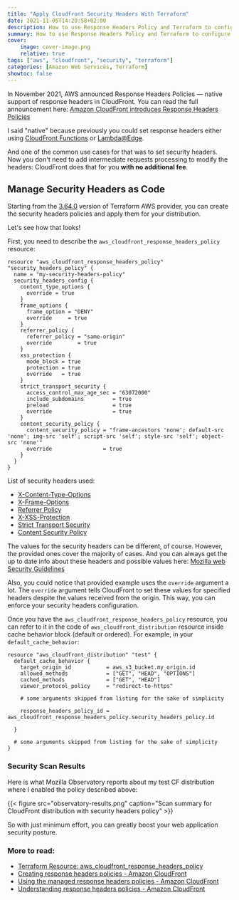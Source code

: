 ```yaml
---
title: "Apply Cloudfront Security Headers With Terraform"
date: 2021-11-05T14:20:58+02:00
description: How to use Response Headers Policy and Terraform to configure security headers for CloudFront Distribution
summary: How to use Response Headers Policy and Terraform to configure security headers for CloudFront Distribution
cover:
    image: cover-image.png
    relative: true
tags: ["aws", "cloudfront", "security", "terraform"]
categories: [Amazon Web Services, Terraform]
showtoc: false
---
```

In November 2021, AWS announced Response Headers Policies — native support of response headers in CloudFront. You can read the full announcement here: [Amazon CloudFront introduces Response Headers Policies](https://aws.amazon.com/blogs/networking-and-content-delivery/amazon-cloudfront-introduces-response-headers-policies/)

I said "native" because previously you could set response headers either using [CloudFront Functions](/2021/05/21/configure-http-security-headers-with-cloudfront-functions.html) or [Lambda@Edge](https://aws.amazon.com/blogs/networking-and-content-delivery/adding-http-security-headers-using-lambdaedge-and-amazon-cloudfront/).

And one of the common use cases for that was to set security headers. Now you don't need to add intermediate requests processing to modify the headers: CloudFront does that for you **with no additional fee**.

## Manage Security Headers as Code
Starting from the [3.64.0](https://github.com/hashicorp/terraform-provider-aws/blob/main/CHANGELOG.md#3640-november-04-2021) version of Terraform AWS provider, you can create the security headers policies and apply them for your distribution.

Let's see how that looks!

First, you need to describe the `aws_cloudfront_response_headers_policy` resource:

```hcl
resource "aws_cloudfront_response_headers_policy" "security_headers_policy" {
  name = "my-security-headers-policy"
  security_headers_config {
    content_type_options {
      override = true
    }
    frame_options {
      frame_option = "DENY"
      override     = true
    }
    referrer_policy {
      referrer_policy = "same-origin"
      override        = true
    }
    xss_protection {
      mode_block = true
      protection = true
      override   = true
    }
    strict_transport_security {
      access_control_max_age_sec = "63072000"
      include_subdomains         = true
      preload                    = true
      override                   = true
    }
    content_security_policy {
      content_security_policy = "frame-ancestors 'none'; default-src 'none'; img-src 'self'; script-src 'self'; style-src 'self'; object-src 'none'"
      override                = true
    }
  }
}
``` 

List of security headers used:
- [X-Content-Type-Options](https://infosec.mozilla.org/guidelines/web_security#x-content-type-options) 
- [X-Frame-Options](https://infosec.mozilla.org/guidelines/web_security#x-frame-options)
- [Referrer Policy](https://infosec.mozilla.org/guidelines/web_security#referrer-policy)
- [X-XSS-Protection](https://infosec.mozilla.org/guidelines/web_security#x-xss-protection)
- [Strict Transport Security](https://infosec.mozilla.org/guidelines/web_security#http-strict-transport-security)
- [Content Security Policy](https://infosec.mozilla.org/guidelines/web_security#content-security-policy)

The values for the security headers can be different, of course. However, the provided ones cover the majority of cases. And you can always get the up to date info about these headers and possible values here: [Mozilla web Security Guidelines](https://infosec.mozilla.org/guidelines/web_security)

Also, you could notice that provided example uses the `override` argument a lot. The `override` argument tells CloudFront to set these values for specified headers despite the values received from the origin. This way, you can enforce your security headers configuration.

Once you have the `aws_cloudfront_response_headers_policy` resource, you can refer to it in the code of `aws_cloudfront_distribution` resource inside cache behavior block (default or ordered). For example, in your `default_cache_behavior`:

```hcl
resource "aws_cloudfront_distribution" "test" {
  default_cache_behavior {
    target_origin_id           = aws_s3_bucket.my_origin.id
    allowed_methods            = ["GET", "HEAD", "OPTIONS"]
    cached_methods             = ["GET", "HEAD"]
    viewer_protocol_policy     = "redirect-to-https"

    # some arguments skipped from listing for the sake of simplicity
    
    response_headers_policy_id = aws_cloudfront_response_headers_policy.security_headers_policy.id
    
  }

  # some arguments skipped from listing for the sake of simplicity
}
```

### Security Scan Results

Here is what Mozilla Observatory reports about my test CF distribution where I enabled the policy described above:

{{< figure src="observatory-results.png" caption="Scan summary for CloudFront distribution with security headers policy" >}}

So with just minimum effort, you can greatly boost your web application security posture.

### More to read:
- [Terraform Resource: aws_cloudfront_response_headers_policy](https://registry.terraform.io/providers/hashicorp/aws/latest/docs/resources/cloudfront_response_headers_policy)
- [Creating response headers policies - Amazon CloudFront](https://docs.aws.amazon.com/AmazonCloudFront/latest/DeveloperGuide/creating-response-headers-policies.html)
- [Using the managed response headers policies - Amazon CloudFront](https://docs.aws.amazon.com/AmazonCloudFront/latest/DeveloperGuide/using-managed-response-headers-policies.html)
- [Understanding response headers policies - Amazon CloudFront](https://docs.aws.amazon.com/AmazonCloudFront/latest/DeveloperGuide/understanding-response-headers-policies.html)
